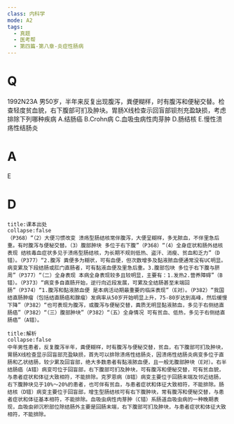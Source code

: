 ```yaml
---
class: 内科学
mode: A2
tags:
  - 真题
  - 医考帮
  - 第四篇-第八章-炎症性肠病
---
```


# Q
1992N23A 男50岁，半年来反复出现腹泻，粪便糊样，时有腹泻和便秘交替。检查轻度贫血貌，右下腹部可扪及肿块。胃肠X线检查示回盲部钡剂充盈缺损，考虑排除下列哪种疾病
A.结肠癌
B.Crohn病
C.血吸虫病性肉芽肿
D.肠结核
E.慢性溃疡性结肠炎

# A
E
# D
```ad-note
title:课本出处
collapse:false
（P368）“（2）大便习惯改变 溃疡型肠结核常伴腹泻，大便呈糊样，多无脓血，不伴里急后重。有时腹泻与便秘交替。（3）腹部肿块 多位于右下腹”（P368）“（4）全身症状和肠外结核表现 结核毒血症状多见于溃疡型肠结核，为长期不规则低热、盗汗、消瘦、贫血和乏力”（D错）。（P377）“2.腹泻 粪便多为糊状，可有血便，但次数增多及黏液脓血便通常没有UC明显。病变累及下段结肠或肛门直肠者，可有黏液血便及里急后重。3.腹部包块 多位于右下腹与脐周”（P377）“（二）全身表现 本病全身表现较多且较明显，主要有：1.发热2.营养障碍”（B错）。（P373）“病变多自直肠开始，逆行向近段发展，可累及全结肠甚至末端回肠”（P374）“1.腹泻和黏液脓血便 是本病活动期最重要的临床表现”（E对）。（P382）“我国结直肠肿瘤（包括结直肠癌和腺瘤）发病率从50岁开始明显上升，75-80岁达到高峰，然后缓慢下降”（P382）“也可表现为腹泻，或腹泻与便秘交替，粪质无明显黏液脓血，多见于右侧结直肠癌”（P382）“（三）腹部肿块”（P382）“（五）全身情况 可有贫血、低热，多见于右侧结直肠癌”（A错）。
```

```ad-summary
title:解析
collapse:false
中年男性患者，反复腹泻半年，粪便糊样，时有腹泻与便秘交替，贫血，右下腹部可扪及肿块，胃肠X线检查显示回盲部充盈缺损，首先可以排除溃疡性结肠炎，因溃疡性结肠炎病变多位于直肠和乙状结肠，较少累及回盲部，绝大多数患者有黏液脓血便，且一般无腹部肿块（E对）。右半结肠癌（A错）病变可位于回盲部，右下腹部可扪及肿块，可有腹泻和便秘交替，可有贫血貌，与患者症状和体征大致相符，不能排除。克罗恩病（B错）病变主要位于回肠末端及邻近结肠，右下腹肿块见于10%～20%的患者，也可伴有贫血，与患者症状和体征大致相符，不能排除。肠结核（D错）病变主要位于回盲部，增生型肠结核可有右下腹肿块，常有腹泻和便秘交替，与患者症状和体征基本相符，不能排除。血吸虫病性肉芽肿（C错）系肠道血吸虫病的一种晚期表现，血吸虫卵沉积部位除结肠外主要是回肠末端，右下腹部可扪及肿块，与患者症状和体征大致相符，不能排除。
```

